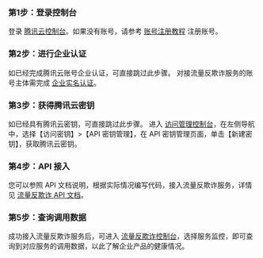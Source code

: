 ###  第1步：登录控制台 
登录 [腾讯云控制台](https://console.cloud.tencent.com/)。如果没有账号，请参考 [账号注册教程](https://cloud.tencent.com/document/product/378/17985) 注册账号。

### 第2步：进行企业认证
如已经完成腾讯云账号企业认证，可直接跳过此步骤。
对接流量反欺诈服务的账号主体需完成 [企业实名认证](https://cloud.tencent.com/document/product/378/10496)。

### 第3步：获得腾讯云密钥
如已经具有腾讯云密钥，可直接跳过此步骤。 
进入 [访问管理控制台](https://console.cloud.tencent.com/cam/capi)，在左侧导航中，选择【访问密钥】>【API 密钥管理】，在 API 密钥管理页面，单击【新建密钥】，获取腾讯云密钥。 

### 第4步：API 接入
您可以参照 API 文档说明，根据实际情况编写代码，接入流量反欺诈服务，详情见 [流量反欺诈 API 文档](https://cloud.tencent.com/document/product/1031/43312)。 

### 第5步：查询调用数据
成功接入流量反欺诈服务后，可进入 [流量反欺诈控制台](http://console.cloud.tencent.com/taf)，选择服务监控，即可查询到对应服务的调用数据，以此了解企业产品的健康情况。
